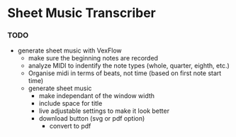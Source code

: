 # Sheet Music Transcriber

### TODO
- generate sheet music with VexFlow
    - make sure the beginning notes are recorded
    - analyze MIDI to indentify the note types (whole, quarter, eighth, etc.)
    - Organise midi in terms of beats, not time (based on first note start time)
    - generate sheet music
      - make independant of the window width
      - include space for title
      - live adjustable settings to make it look better
      - download button (svg or pdf option)
        - convert to pdf
